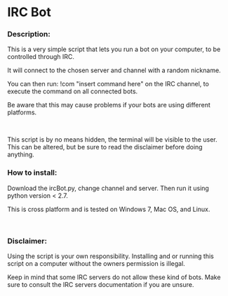 <html>
	<head>
		<title></title>
	</head>
	<body>
		<h1>
			<strong>IRC Bot</strong></h1>
		<h3>
			Description:</h3>
		<p>
			This is a very simple script that lets you run a bot on your computer, to be controlled through IRC.</p>
		<p>
			It will connect to the chosen server and channel with a random nickname.</p>
		<p>
			You can then run: !com &quot;insert command here&quot; on the IRC channel, to execute the command on all connected bots.</p>
		<p>
			Be aware that this may cause problems if your bots are using different platforms.</p>
		<p>
			&nbsp;</p>
		<p>
			This script is by no means hidden, the terminal will be visible to the user. This can be altered, but be sure to read the disclaimer before doing anything.</p>
		<h3>
			<strong>How to install:</strong></h3>
		<p>
			Download the ircBot.py, change channel and server. Then run it using python version &lt; 2.7.</p>
		<p>
			This is cross platform and is tested on Windows 7, Mac OS, and Linux.</p>
		<p>
			&nbsp;</p>
		<h3>
			Disclaimer:</h3>
		<p>
			Using the script is your own responsibility. Installing and or running this script on a computer without the owners permission is illegal.</p>
		<p>
			Keep in mind that some IRC servers do not allow these kind of bots. Make sure to consult the IRC servers documentation if you are unsure.</p>
	</body>
</html>

